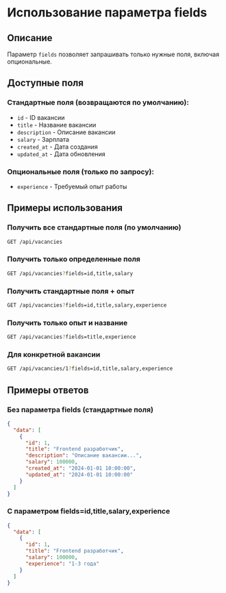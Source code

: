 # Использование параметра fields

## Описание

Параметр `fields` позволяет запрашивать только нужные поля, включая опциональные.

## Доступные поля

### Стандартные поля (возвращаются по умолчанию):
- `id` - ID вакансии
- `title` - Название вакансии
- `description` - Описание вакансии
- `salary` - Зарплата
- `created_at` - Дата создания
- `updated_at` - Дата обновления

### Опциональные поля (только по запросу):
- `experience` - Требуемый опыт работы

## Примеры использования

### Получить все стандартные поля (по умолчанию)
```bash
GET /api/vacancies
```

### Получить только определенные поля
```bash
GET /api/vacancies?fields=id,title,salary
```

### Получить стандартные поля + опыт
```bash
GET /api/vacancies?fields=id,title,salary,experience
```

### Получить только опыт и название
```bash
GET /api/vacancies?fields=title,experience
```

### Для конкретной вакансии
```bash
GET /api/vacancies/1?fields=id,title,salary,experience
```

## Примеры ответов

### Без параметра fields (стандартные поля)
```json
{
  "data": [
    {
      "id": 1,
      "title": "Frontend разработчик",
      "description": "Описание вакансии...",
      "salary": 100000,
      "created_at": "2024-01-01 10:00:00",
      "updated_at": "2024-01-01 10:00:00"
    }
  ]
}
```

### С параметром fields=id,title,salary,experience
```json
{
  "data": [
    {
      "id": 1,
      "title": "Frontend разработчик",
      "salary": 100000,
      "experience": "1-3 года"
    }
  ]
}
```